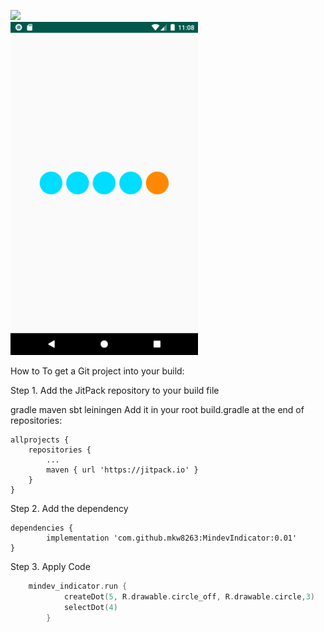 [![](https://jitpack.io/v/mkw8263/MindevIndicator.svg)](https://jitpack.io/#mkw8263/MindevIndicator) <br>
![](https://github.com/mkw8263/MindevIndicator/blob/master/device-2019-11-14-231038%20(2).png)

How to
To get a Git project into your build:

Step 1. Add the JitPack repository to your build file

gradle
maven
sbt
leiningen
Add it in your root build.gradle at the end of repositories:

	allprojects {
		repositories {
			...
			maven { url 'https://jitpack.io' }
		}
	}
Step 2. Add the dependency

	dependencies {
	        implementation 'com.github.mkw8263:MindevIndicator:0.01'
	}

Step 3. Apply Code
~~~kotlin
	mindev_indicator.run {
            createDot(5, R.drawable.circle_off, R.drawable.circle,3)
            selectDot(4)
        }
